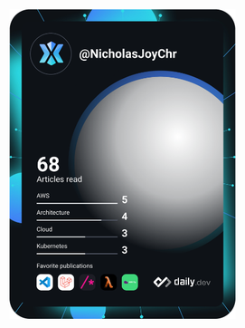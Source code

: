 <a href="https://app.daily.dev/NicholasJoyChr"><img src="https://github.com/NicholasJoyChrist/NicholasJoyChrist/blob/main/devcard.svg?rev=hz2VsNVqDK" width="400" alt="Nikola's Dev Card"/></a>
